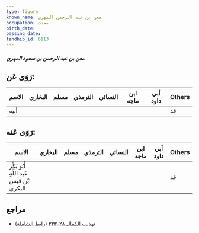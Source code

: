 ```yaml
---
type: figure
known_name: معن بن عبد الرحمن المهري
occupation: محدث
birth_date:
passing_date:
tahdhib_id: 6113
---
```

##### معن بن عبد الرحمن بن سعوة المهري

## رَوَى عَن:
| الاسم | البخاري | مسلم | الترمذي | النسائي | ابن ماجه | أبي داود | Others |
| ----- | ------- | ---- | ------- | ------- | -------- | -------- | ------ |
| أبيه  |         |      |         |         |          |          | قد     |
## رَوَى عَنه:
| الاسم                                   | البخاري | مسلم | الترمذي | النسائي | ابن ماجه | أبي داود | Others |
| --------------------------------------- | ------- | ---- | ------- | ------- | -------- | -------- | ------ |
| أَبُو بَكْر عَبد اللَّهِ بْن قيس البكري |         |      |         |         |          |          | قد     |
## مراجع
- [تهذيب الكمال ٢٨-٣٣٣](obsidian://open?vault=Tahdhib-al-Kamal&file=Figures/٦١١٣-معن%20بن%20عبد%20الرحمن%20بن%20سعوة%20المهري) ([رابط الشاملة](https://shamela.ws/book/3722/15308))